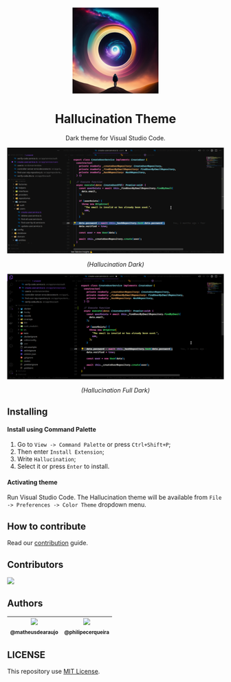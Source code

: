 <p align="center">
  <a href="https://github.com/matheusdearaujo/hallucination-theme" rel="noopener">
    <img width=200px height=200px src=".github/assets/icon.png">
 </a>
</p>

<h1 align="center">Hallucination Theme</h1>

<p align="center">
  Dark theme for Visual Studio Code.
</p>

<p align="center">
  <img alt="Hallucination theme screnshoot for Visual Studio Code" src=".github/assets/hallucination-dark.png">
</p>

<p align="center" style="font-style: italic">(Hallucination Dark)</p>

<p align="center">
  <img alt="Hallucination theme screnshoot for Visual Studio Code" src=".github/assets/hallucination-full-dark.png">
</p>

<p align="center" style="font-style: italic">(Hallucination Full Dark)</p>

## Installing

#### Install using Command Palette

1.  Go to `View -> Command Palette` or press `Ctrl+Shift+P`;
2.  Then enter `Install Extension`;
3.  Write `Hallucination`;
4.  Select it or press `Enter` to install.

#### Activating theme

Run Visual Studio Code. The Hallucination theme will be available from `File -> Preferences -> Color Theme` dropdown menu.

## How to contribute

Read our [contribution](/CONTRIBUTING.md) guide.

## Contributors

<a href="https://github.com/matheusdearaujo/hallucination-theme/graphs/contributors"><img src="https://contrib.rocks/image?repo=matheusdearaujo/hallucination-theme" /></a>

## Authors

| [<img src="https://avatars.githubusercontent.com/u/61164981?v=3&s=115"><br><sub>@matheusdearaujo</sub>](https://github.com/matheusdearaujo)  | [<img src="https://avatars.githubusercontent.com/u/80401402?v=3&s=115"><br><sub>@philipecerqueira</sub>](https://github.com/matheusdearaujo)  |
|:-:|:-:|

## LICENSE

This repository use [MIT License](/LICENSE).
